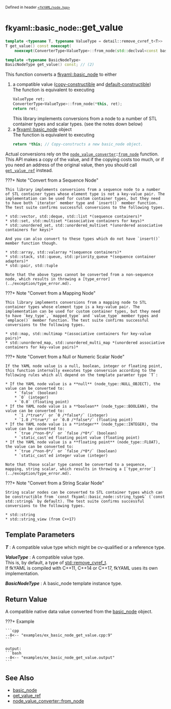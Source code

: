 <small>Defined in header [`<fkYAML/node.hpp>`](https://github.com/fktn-k/fkYAML/blob/develop/include/fkYAML/node.hpp)</small>

# <small>fkyaml::basic_node::</small>get_value

```cpp
template <typename T, typename ValueType = detail::remove_cvref_t<T>>
T get_value() const noexcept(
    noexcept(ConverterType<ValueType>::from_node(std::declval<const basic_node&>(), std::declval<ValueType&>()))); // (1)

template <typename BasicNodeType>
BasicNodeType get_value() const; // (2)
```

This function converts a [fkyaml::basic_node](./index.md) to either  

1. a compatible value ([copy-constructible](https://en.cppreference.com/w/cpp/named_req/CopyConstructible) and [default-constructible](https://en.cppreference.com/w/cpp/named_req/DefaultConstructible))  
   The function is equivalent to executing  
   ```cpp
   ValueType ret;
   ConverterType<ValueType>::from_node(*this, ret);
   return ret;
   ```
   This library implements conversions from a node to a number of STL container types and scalar types. (see the notes down below)
2. a [fkyaml::basic_node](./index.md) object  
   The function is equivalent to executing  
   ```cpp
   return *this; // Copy-constructs a new basic_node object.
   ```

Actual conversions rely on the [`node_value_converter`](../node_value_converter/index.md)::[`from_node`](../node_value_converter/from_node.md) function.  
This API makes a copy of the value, and if the copying costs too much, or if you need an address of the original value, then you should call [`get_value_ref`](get_value_ref.md) instead.  

???+ Note "Convert from a Sequence Node"

    This library implements conversions from a sequence node to a number of STL container types whose element type is not a key-value pair. The implementation can be used for custom container types, but they need to have both `iterator` member type and `insert()` member function. The test suite confirms successful conversions to the following types.
    
    * std::vector, std::deque, std::list *(sequence containers)*
    * std::set, std::multiset *(associative containers for keys)*
    * std::unordered_set, std::unordered_multiset *(unordered associative containers for keys)*

    And you can also convert to these types which do not have `insert()` member function though.

    * std::array, std::valarray *(sequence containers)*
    * std::stack, std::queue, std::priority_queue *(sequence container adapters)*
    * std::pair, std::tuple

    Note that the above types cannot be converted from a non-sequence node, which results in throwing a [type_error](../exception/type_error.md).

???+ Note "Convert from a Mapping Node"

    This library implements conversions from a mapping node to STL container types whose element type is a key-value pair. The implementation can be used for custom container types, but they need to have `key_type`, `mapped_type` and `value_type` member types and `emplace()` member function. The test suite confirms successful conversions to the following types.

    * std::map, std::multimap *(associative containers for key-value pairs)*
    * std::unordered_map, std::unordered_multi_map *(unordered associative containers for key-value pairs)*

???+ Note "Convert from a Null or Numeric Scalar Node"

    If the YAML node value is a null, boolean, integer or floating point, this function internally executes type conversion according to the following rules which all depend on the template paramter type `T`:

    * If the YAML node value is a **null** (node_type::NULL_OBJECT), the value can be converted to:
        * `false` (boolean)
        * `0` (integer)
        * `0.0` (floating point)
    * If the YAML node value is a **boolean** (node_type::BOOLEAN), the value can be converted to:
        * `1 /*true*/` or `0 /*false*/` (integer)
        * `1.0 /*true*/` or `0.0 /*false*/` (floating point)
    * If the YAML node value is a **integer** (node_type::INTEGER), the value can be converted to:
        * `true /*non-0*/` or `false /*0*/` (boolean)
        * `static_cast`ed floating point value (floating point)
    * If the YAML node value is a **floating point** (node_type::FLOAT), the value can be converted to:
        * `true /*non-0*/` or `false /*0*/` (boolean)
        * `static_cast`ed integer value (integer)

    Note that those scalar type cannot be converted to a sequence, mapping, string scalar, which results in throwing a [`type_error`](../exception/type_error.md).

???+ Note "Convert from a String Scalar Node"

    String scalar nodes can be converted to STL container types which can be constructible from `const fkyaml::basic_node::string_type&` (`const std::string&` by default). The test suite confirms successful conversions to the following types.

    * std::string
    * std::string_view (from C++17)

## **Template Parameters**

***T***
:   A compatible value type which might be cv-qualified or a reference type.  

***ValueType***
:   A compatible value type.  
    This is, by default, a type of [std::remove_cvref_t<T>](https://en.cppreference.com/w/cpp/types/remove_cvref).  
    If fkYAML is compiled with C++11, C++14 or C++17, fkYAML uses its own implementation.  

***BasicNodeType***
:   A basic_node template instance type.  

## **Return Value**

A compatible native data value converted from the [basic_node](./index.md) object.

???+ Example

    ```cpp
    --8<-- "examples/ex_basic_node_get_value.cpp:9"
    ```

    output:
    ```bash
    --8<-- "examples/ex_basic_node_get_value.output"
    ```

## **See Also**

* [basic_node](index.md)
* [get_value_ref](get_value_ref.md)
* [node_value_converter::from_node](../node_value_converter/from_node.md)
